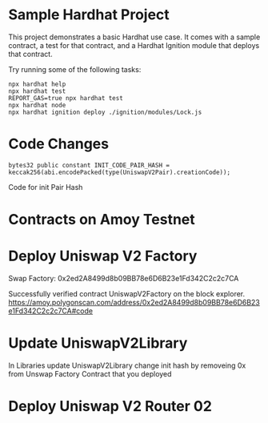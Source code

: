 # Sample Hardhat Project

This project demonstrates a basic Hardhat use case. It comes with a sample contract, a test for that contract, and a Hardhat Ignition module that deploys that contract.

Try running some of the following tasks:

```shell
npx hardhat help
npx hardhat test
REPORT_GAS=true npx hardhat test
npx hardhat node
npx hardhat ignition deploy ./ignition/modules/Lock.js
```
# Code Changes
    bytes32 public constant INIT_CODE_PAIR_HASH = keccak256(abi.encodePacked(type(UniswapV2Pair).creationCode));
   Code for init Pair Hash


# Contracts on Amoy Testnet
# Deploy Uniswap V2 Factory
Swap Factory: 0x2ed2A8499d8b09BB78e6D6B23e1Fd342C2c2c7CA

Successfully verified contract UniswapV2Factory on the block explorer.
https://amoy.polygonscan.com/address/0x2ed2A8499d8b09BB78e6D6B23e1Fd342C2c2c7CA#code

# Update UniswapV2Library 
   In Libraries update UniswapV2Library change init hash by removeing 0x from Unswap Factory Contract that you deployed
# Deploy Uniswap V2 Router 02

